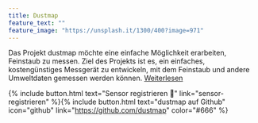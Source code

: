 ```yaml
---
title: Dustmap
feature_text: ""
feature_image: "https://unsplash.it/1300/400?image=971"
---
```


Das Projekt dustmap möchte eine einfache Möglichkeit erarbeiten, Feinstaub zu messen. Ziel des Projekts ist es, ein einfaches, kostengünstiges Messgerät zu entwickeln, mit dem Feinstaub und andere Umweltdaten gemessen werden können. [Weiterlesen](uber-dustmap)

{% include button.html text="Sensor registrieren :round_pushpin:" link="sensor-registrieren" %}{% include button.html text="dustmap auf Github" icon="github" link="https://github.com/dustmap" color="#666" %}